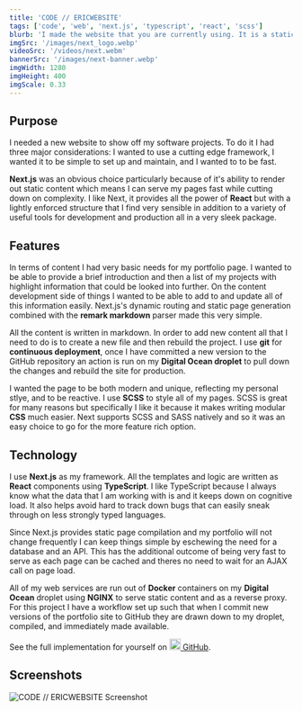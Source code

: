 ```yaml
---
title: 'CODE // ERICWEBSITE'
tags: ['code', 'web', 'next.js', 'typescript', 'react', 'scss']
blurb: 'I made the website that you are currently using. It is a static <b>Next.js</b> app written in <b>TypeScript</b>'
imgSrc: '/images/next_logo.webp'
videoSrc: '/videos/next.webm'
bannerSrc: '/images/next-banner.webp'
imgWidth: 1280
imgHeight: 400
imgScale: 0.33
---
```


## Purpose

I needed a new website to show off my software projects. To do it I had three major considerations: I wanted to use a cutting edge framework, I wanted it to be simple to set up and maintain, and I wanted to to be fast.

**Next.js** was an obvious choice particularly because of it's ability to render out static content which means I can serve my pages fast while cutting down on complexity. I like Next, it provides all the power of **React** but with a lightly enforced structure that I find very sensible in addition to a variety of useful tools for development and production all in a very sleek package.

## Features

In terms of content I had very basic needs for my portfolio page. I wanted to be able to provide a brief introduction and then a list of my projects with highlight information that could be looked into further. On the content development side of things I wanted to be able to add to and update all of this information easily. Next.js's dynamic routing and static page generation combined with the **remark markdown** parser made this very simple. 

All the content is written in markdown. In order to add new content all that I need to do is to create a new file and then rebuild the project. I use **git** for **continuous deployment**, once I have committed a new version to the GitHub repository an action is run on my **Digital Ocean droplet** to pull down the changes and rebuild the site for production.

I wanted the page to be both modern and unique, reflecting my personal stlye, and to be reactive. I use **SCSS** to style all of my pages. SCSS is great for many reasons but specifically I like it because it makes writing modular **CSS** much easier. Next supports SCSS and SASS natively and so it was an easy choice to go for the more feature rich option.

## Technology

I use **Next.js** as my framework. All the templates and logic are written as **React** components using **TypeScript**. I like TypeScript because I always know what the data that I am working with is and it keeps down on cognitive load. It also helps avoid hard to track down bugs that can easily sneak through on less strongly typed languages.

Since Next.js provides static page compilation and my portfolio will not change frequently I can keep things simple by eschewing the need for a database and an API. This has the additional outcome of being very fast to serve as each page can be cached and theres no need to wait for an AJAX call on page load. 

All of my web services are run out of **Docker** containers on my **Digital Ocean** droplet using **NGINX** to serve static content and as a reverse proxy. For this project I have a workflow set up such that when I commit new versions of the portfolio site to GitHub they are drawn down to my droplet, compiled, and immediately made available.

See the full implementation for yourself on [<img src="/images/github.png" width="20px" height="20px" /> GitHub](https://github.com/etp4eva/code-ericwebsite).

## Screenshots

![CODE // ERICWEBSITE Screenshot](/images/portfolio.png)